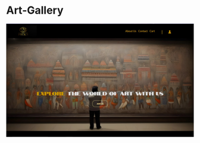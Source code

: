 # Art-Gallery
![sample](https://github.com/SwastikaSoni/Art-Gallery/blob/main/Frontend/images/1.jpg)
